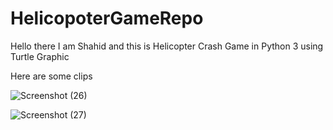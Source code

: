 # HelicopoterGameRepo
Hello there I am Shahid and this is Helicopter Crash Game in Python 3 using Turtle Graphic

Here are some clips

![Screenshot (26)](https://user-images.githubusercontent.com/93634913/141503865-ae2efdb4-3888-4611-ae83-987ae27a1610.png)

![Screenshot (27)](https://user-images.githubusercontent.com/93634913/141503989-26e0a00e-97bf-4267-be0c-afea83d097c6.png)
